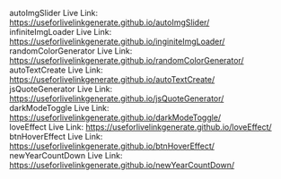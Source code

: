 autoImgSlider Live Link: https://useforlivelinkgenerate.github.io/autoImgSlider/ <br>
infiniteImgLoader Live Link: https://useforlivelinkgenerate.github.io/inginiteImgLoader/ <br>
randomColorGenerator Live Link: https://useforlivelinkgenerate.github.io/randomColorGenerator/ <br>
autoTextCreate Live Link: https://useforlivelinkgenerate.github.io/autoTextCreate/ <br>
jsQuoteGenerator Live Link: https://useforlivelinkgenerate.github.io/jsQuoteGenerator/ <br>
darkModeToggle Live Link: https://useforlivelinkgenerate.github.io/darkModeToggle/ <br>
loveEffect Live Link: https://useforlivelinkgenerate.github.io/loveEffect/ <br>
btnHoverEffect Live Link: https://useforlivelinkgenerate.github.io/btnHoverEffect/ <br>
newYearCountDown Live Link: https://useforlivelinkgenerate.github.io/newYearCountDown/ 
